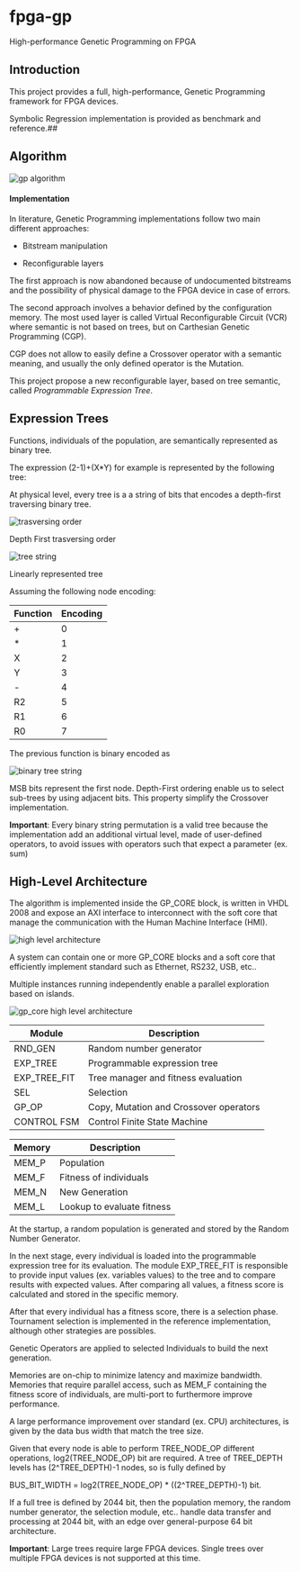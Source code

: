 # fpga-gp

High-performance Genetic Programming on FPGA 

## Introduction

This project provides a full, high-performance, Genetic Programming framework for FPGA devices.

Symbolic Regression implementation is provided as benchmark and reference.## 

## Algorithm

![gp algorithm](/docs/images/gp_algorithm.png)

#### Implementation

In literature, Genetic Programming implementations follow two main different approaches:

- Bitstream manipulation

- Reconfigurable layers    

The first approach is now abandoned because of undocumented bitstreams and the possibility of physical damage to the FPGA device in case of errors.

The second approach involves a behavior defined by the configuration memory. The most used layer is called Virtual Reconfigurable Circuit (VCR) where semantic is not based on trees, but on Carthesian Genetic Programming (CGP).

CGP does not allow to easily define a Crossover operator with a semantic meaning, and usually the only defined operator is the Mutation.

This project propose a new reconfigurable layer, based on tree semantic, called *Programmable Expression Tree*.

## Expression Trees

Functions, individuals of the population, are semantically represented as binary tree.

The expression (2-1)+(X*Y) for example is represented by the following tree:

At physical level, every tree is a a string of bits that encodes a depth-first traversing binary tree.



![trasversing order](/docs/images/exp_tree_order.png)

Depth First trasversing order



![tree string](/docs/images/exp_tree_string.png)

Linearly represented tree



Assuming the following node encoding:

| Function | Encoding |
| -------- | -------- |
| +        | 0        |
| *        | 1        |
| X        | 2        |
| Y        | 3        |
| -        | 4        |
| R2       | 5        |
| R1       | 6        |
| R0       | 7        |

The previous function is binary encoded as

![binary tree string](/docs/images/exp_tree_string_bin.png)

MSB bits represent the first node. Depth-First ordering enable us to select sub-trees by using adjacent bits. This property simplify the Crossover implementation.

**Important**: Every binary string permutation is a valid tree because the implementation add an additional virtual level, made of user-defined operators, to avoid issues with operators such that expect a parameter (ex. sum)

## High-Level Architecture

The algorithm is implemented inside the GP_CORE block, is written in VHDL 2008 and expose an AXI interface to interconnect with the soft core that manage the communication with the Human Machine Interface (HMI).


![high level architecture](/docs/images/hl_arch.png)

A system can contain one or more GP_CORE blocks and a soft core that efficiently implement standard such as Ethernet, RS232, USB, etc..

Multiple instances running independently enable a parallel exploration based on islands.



![gp_core high level architecture](/docs/images/gp_core_hl_arch.png)


| Module       | Description                            |
| ------------ | -------------------------------------- |
| RND_GEN      | Random number generator                |
| EXP_TREE     | Programmable expression tree           |
| EXP_TREE_FIT | Tree manager and fitness evaluation    |
| SEL          | Selection                              |
| GP_OP        | Copy, Mutation and Crossover operators |
| CONTROL FSM  | Control Finite State Machine           |



| Memory | Description                |
| ------ | -------------------------- |
| MEM_P  | Population                 |
| MEM_F  | Fitness of individuals     |
| MEM_N  | New Generation             |
| MEM_L  | Lookup to evaluate fitness |

At the startup, a random population is generated and stored by the Random Number Generator.

In the next stage, every individual is loaded into the programmable expression tree for its evaluation. The module EXP_TREE_FIT is responsible to provide input values (ex. variables values) to the tree and to compare results with expected values. After comparing all values, a fitness score is calculated and stored in the specific memory.

After that every individual has a fitness score, there is a selection phase. Tournament selection is implemented in the reference implementation, although other strategies are possibles.

Genetic Operators are applied to selected Individuals to build the next generation.

Memories are on-chip to minimize latency and maximize bandwidth. Memories that require parallel access, such as MEM_F containing the fitness score of individuals, are multi-port to furthermore improve performance.

A large performance improvement over standard (ex. CPU) architectures, is given by the data bus width that match the tree size.

Given that every node is able to perform TREE_NODE_OP different operations, log2(TREE_NODE_OP) bit are required.
A tree of TREE_DEPTH levels has (2^TREE_DEPTH)-1 nodes, so is fully defined by 

BUS_BIT_WIDTH = log2(TREE_NODE_OP) * ((2^TREE_DEPTH)-1) bit.

If a full tree is defined by 2044 bit, then the population memory, the random number generator, the selection module, etc.. handle data transfer and processing at 2044 bit, with an edge over general-purpose 64 bit architecture.

**Important**: Large trees require large FPGA devices. Single trees over multiple FPGA devices is not supported at this time.


